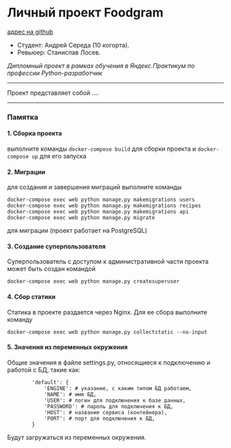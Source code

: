 # Личный проект Foodgram
[адрес на github](https://github.com/andreysereda1976/foodgram-project)
- Студент: Андрей Середа (10 когорта).
- Ревьюер: Станислав Лосев.

 *Дипломный проект в рамках обучения в Яндекс.Практикум по профессии Python-разработчик*

---
 Проект представляет собой ....

---

### Памятка

#### 1. Сборка проекта

выполните команды ```docker-compose build``` для сборки проекта и ```docker-compose up``` для его запуска

#### 2. Миграции
для создания и завершения миграций выполните команды
```
docker-compose exec web python manage.py makemigrations users
docker-compose exec web python manage.py makemigrations recipes
docker-compose exec web python manage.py makemigrations api
docker-compose exec web python manage.py migrate
```
для миграции (проект работает на PostgreSQL)

#### 3. Создание суперпользователя
Суперпользователь с доступом к административной части проекта может быть создан командой
```
docker-compose exec web python manage.py createsuperuser
```

#### 4. Сбор статики
Статика в проекте раздается через Nginx. Для ее сбора выполните команду
```
docker-compose exec web python manage.py collectstatic --no-input
```

#### 5. Значения из переменных окружения
Общие значения в файле settings.py, относящиеся к подключению и работой с БД, такие как:
```
        'default': {
            'ENGINE': # указание, с каким типом БД работаем,
            'NAME': # имя БД,
            'USER': # логин для подключения к базе данных,
            'PASSWORD': # пароль для подключения к БД,
            'HOST': # название сервиса (контейнера),
            'PORT': # порт для подключения к БД,
        }
```
Будут загружаться из переменных окружения.

